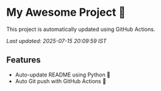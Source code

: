 # My Awesome Project 🚀

This project is automatically updated using GitHub Actions.

_Last updated: 2025-07-15 20:09:59 IST_

## Features
- Auto-update README using Python 🐍
- Auto Git push with GitHub Actions 🤖
